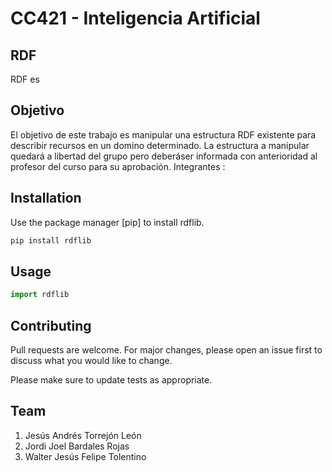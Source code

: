 # CC421 - Inteligencia Artificial

## RDF

RDF es

## Objetivo

El objetivo de este trabajo es manipular una estructura RDF existente para describir recursos en un domino determinado. La estructura a manipular quedará a libertad del grupo pero deberáser informada con anterioridad al profesor del curso para su aprobación. Integrantes :

## Installation

Use the package manager [pip] to install rdflib.

```bash
pip install rdflib
```

## Usage

```python
import rdflib

```

## Contributing
Pull requests are welcome. For major changes, please open an issue first to discuss what you would like to change.

Please make sure to update tests as appropriate.

## Team
1. Jesús Andrés Torrejón León
2. Jordi Joel Bardales Rojas
3. Walter Jesús Felipe Tolentino
